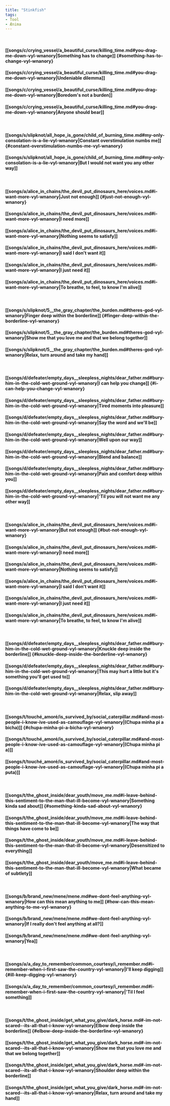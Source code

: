 ```yaml
---
title: "Stinkfish"
tags:
- Tool
- Ænima
---
```

&nbsp;
#### [[songs/c/crying_vessel/a_beautiful_curse/killing_time.md#you-drag-me-down-vyl-wnanory|Something has to change]] {#something-has-to-change-vyl-wnanory}
#### [[songs/c/crying_vessel/a_beautiful_curse/killing_time.md#you-drag-me-down-vyl-wnanory|Undeniable dilemma]]
#### [[songs/c/crying_vessel/a_beautiful_curse/killing_time.md#you-drag-me-down-vyl-wnanory|Boredom's not a burden]]
#### [[songs/c/crying_vessel/a_beautiful_curse/killing_time.md#you-drag-me-down-vyl-wnanory|Anyone should bear]]
&nbsp;
#### [[songs/s/slipknot/all_hope_is_gone/child_of_burning_time.md#my-only-consolation-is-a-lie-vyl-wnanory|Constant overstimulation numbs me]] {#constant-overstimulation-numbs-me-vyl-wnanory}
#### [[songs/s/slipknot/all_hope_is_gone/child_of_burning_time.md#my-only-consolation-is-a-lie-vyl-wnanory|But I would not want you any other way]]
&nbsp;
#### [[songs/a/alice_in_chains/the_devil_put_dinosaurs_here/voices.md#i-want-more-vyl-wnanory|Just not enough]] {#just-not-enough-vyl-wnanory}
#### [[songs/a/alice_in_chains/the_devil_put_dinosaurs_here/voices.md#i-want-more-vyl-wnanory|I need more]]
#### [[songs/a/alice_in_chains/the_devil_put_dinosaurs_here/voices.md#i-want-more-vyl-wnanory|Nothing seems to satisfy]]
#### [[songs/a/alice_in_chains/the_devil_put_dinosaurs_here/voices.md#i-want-more-vyl-wnanory|I said I don't want it]]
#### [[songs/a/alice_in_chains/the_devil_put_dinosaurs_here/voices.md#i-want-more-vyl-wnanory|I just need it]]
#### [[songs/a/alice_in_chains/the_devil_put_dinosaurs_here/voices.md#i-want-more-vyl-wnanory|To breathe, to feel, to know I'm alive]]
&nbsp;
#### [[songs/s/slipknot/5__the_gray_chapter/the_burden.md#theres-god-vyl-wnanory|Finger deep within the borderline]] {#finger-deep-within-the-borderline-vyl-wnanory}
#### [[songs/s/slipknot/5__the_gray_chapter/the_burden.md#theres-god-vyl-wnanory|Show me that you love me and that we belong together]]
#### [[songs/s/slipknot/5__the_gray_chapter/the_burden.md#theres-god-vyl-wnanory|Relax, turn around and take my hand]]
&nbsp;
#### [[songs/d/defeater/empty_days__sleepless_nights/dear_father.md#bury-him-in-the-cold-wet-ground-vyl-wnanory|I can help you change]] {#i-can-help-you-change-vyl-wnanory}
#### [[songs/d/defeater/empty_days__sleepless_nights/dear_father.md#bury-him-in-the-cold-wet-ground-vyl-wnanory|Tired moments into pleasure]]
#### [[songs/d/defeater/empty_days__sleepless_nights/dear_father.md#bury-him-in-the-cold-wet-ground-vyl-wnanory|Say the word and we'll be]]
#### [[songs/d/defeater/empty_days__sleepless_nights/dear_father.md#bury-him-in-the-cold-wet-ground-vyl-wnanory|Well upon our way]]
#### [[songs/d/defeater/empty_days__sleepless_nights/dear_father.md#bury-him-in-the-cold-wet-ground-vyl-wnanory|Blend and balance]]
#### [[songs/d/defeater/empty_days__sleepless_nights/dear_father.md#bury-him-in-the-cold-wet-ground-vyl-wnanory|Pain and comfort deep within you]]
#### [[songs/d/defeater/empty_days__sleepless_nights/dear_father.md#bury-him-in-the-cold-wet-ground-vyl-wnanory|'Til you will not want me any other way]]
&nbsp;
#### [[songs/a/alice_in_chains/the_devil_put_dinosaurs_here/voices.md#i-want-more-vyl-wnanory|But not enough]] {#but-not-enough-vyl-wnanory}
#### [[songs/a/alice_in_chains/the_devil_put_dinosaurs_here/voices.md#i-want-more-vyl-wnanory|I need more]]
#### [[songs/a/alice_in_chains/the_devil_put_dinosaurs_here/voices.md#i-want-more-vyl-wnanory|Nothing seems to satisfy]]
#### [[songs/a/alice_in_chains/the_devil_put_dinosaurs_here/voices.md#i-want-more-vyl-wnanory|I said I don't want it]]
#### [[songs/a/alice_in_chains/the_devil_put_dinosaurs_here/voices.md#i-want-more-vyl-wnanory|I just need it]]
#### [[songs/a/alice_in_chains/the_devil_put_dinosaurs_here/voices.md#i-want-more-vyl-wnanory|To breathe, to feel, to know I'm alive]]
&nbsp;
#### [[songs/d/defeater/empty_days__sleepless_nights/dear_father.md#bury-him-in-the-cold-wet-ground-vyl-wnanory|Knuckle deep inside the borderline]] {#knuckle-deep-inside-the-borderline-vyl-wnanory}
#### [[songs/d/defeater/empty_days__sleepless_nights/dear_father.md#bury-him-in-the-cold-wet-ground-vyl-wnanory|This may hurt a little but it's something you'll get used to]]
#### [[songs/d/defeater/empty_days__sleepless_nights/dear_father.md#bury-him-in-the-cold-wet-ground-vyl-wnanory|Relax, slip away]]
&nbsp;
#### [[songs/t/touché_amoré/is_survived_by/social_caterpillar.md#and-most-people-i-know-ive-used-as-camouflage-vyl-wnanory|(Chupa minha pi a bicha)]] {#chupa-minha-pi-a-bicha-vyl-wnanory}
#### [[songs/t/touché_amoré/is_survived_by/social_caterpillar.md#and-most-people-i-know-ive-used-as-camouflage-vyl-wnanory|(Chupa minha pi a)]]
#### [[songs/t/touché_amoré/is_survived_by/social_caterpillar.md#and-most-people-i-know-ive-used-as-camouflage-vyl-wnanory|(Chupa minha pi a puta)]]
&nbsp;
#### [[songs/t/the_ghost_inside/dear_youth/move_me.md#i-leave-behind-this-sentiment-to-the-man-that-ill-become-vyl-wnanory|Something kinda sad about]] {#something-kinda-sad-about-vyl-wnanory}
#### [[songs/t/the_ghost_inside/dear_youth/move_me.md#i-leave-behind-this-sentiment-to-the-man-that-ill-become-vyl-wnanory|The way that things have come to be]]
#### [[songs/t/the_ghost_inside/dear_youth/move_me.md#i-leave-behind-this-sentiment-to-the-man-that-ill-become-vyl-wnanory|Desensitized to everything]]
#### [[songs/t/the_ghost_inside/dear_youth/move_me.md#i-leave-behind-this-sentiment-to-the-man-that-ill-become-vyl-wnanory|What became of subtlety]]
&nbsp;
#### [[songs/b/brand_new/mene/mene.md#we-dont-feel-anything-vyl-wnanory|How can this mean anything to me]] {#how-can-this-mean-anything-to-me-vyl-wnanory}
#### [[songs/b/brand_new/mene/mene.md#we-dont-feel-anything-vyl-wnanory|If I really don't feel anything at all?]]
#### [[songs/b/brand_new/mene/mene.md#we-dont-feel-anything-vyl-wnanory|Yea]]
&nbsp;
#### [[songs/a/a_day_to_remember/common_courtesy/i_remember.md#i-remember-when-i-first-saw-the-country-vyl-wnanory|I'll keep digging]] {#ill-keep-digging-vyl-wnanory}
#### [[songs/a/a_day_to_remember/common_courtesy/i_remember.md#i-remember-when-i-first-saw-the-country-vyl-wnanory|'Til I feel something]]
&nbsp;
#### [[songs/t/the_ghost_inside/get_what_you_give/dark_horse.md#-im-not-scared--its-all-that-i-know-vyl-wnanory|Elbow deep inside the borderline]] {#elbow-deep-inside-the-borderline-vyl-wnanory}
#### [[songs/t/the_ghost_inside/get_what_you_give/dark_horse.md#-im-not-scared--its-all-that-i-know-vyl-wnanory|Show me that you love me and that we belong together]]
#### [[songs/t/the_ghost_inside/get_what_you_give/dark_horse.md#-im-not-scared--its-all-that-i-know-vyl-wnanory|Shoulder deep within the borderline]]
#### [[songs/t/the_ghost_inside/get_what_you_give/dark_horse.md#-im-not-scared--its-all-that-i-know-vyl-wnanory|Relax, turn around and take my hand]]

